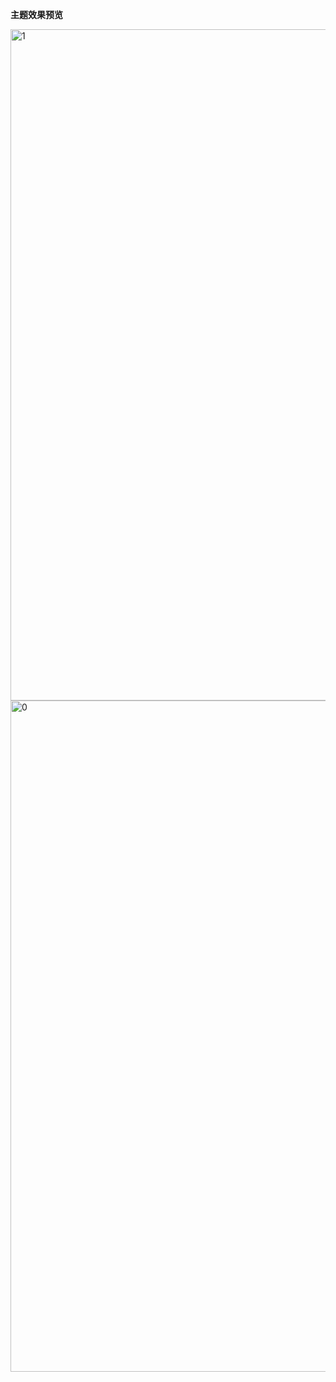 **主题效果预览**

<img width="1074" alt="1" src="https://user-images.githubusercontent.com/101667090/194839499-ff6a6614-48da-4175-a1f7-697cc3dcb50d.png">
<img width="1074" alt="0" src="https://user-images.githubusercontent.com/101667090/194839571-172d887e-4d0d-4464-9e13-b20f04099946.png">

